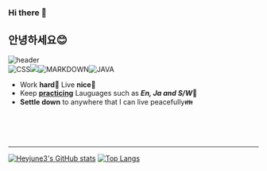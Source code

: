 ### Hi there 👋
## 안녕하세요😊
![header](https://capsule-render.vercel.app/api?type=soft&color=auto&height=300&section=header&text=LearingDevops&fontSize=90)
<br/>
![CSS](https://img.shields.io/badge/CSS-skyblue?style=for-the-badge&logo=css3&logoColor=white)<img src="https://img.shields.io/badge/HTML-red?style=for-the-badge&logo=html5&logoColor=white">![MARKDOWN](https://img.shields.io/badge/MARKDOWN-black?style=for-the-badge&logo=markdown&logoColor=white)![JAVA](https://img.shields.io/badge/JAVA-yellow?style=for-the-badge&logo=eclipseide&logoColor=white)<br/>
- Work **hard**👊 Live **nice**🍻
- Keep <ins>**practicing**</ins>  Lauguages such as <i>**En, Ja and S/W**</i>💯
- **Settle down** to anywhere that I can live peacefully👪
<br/>

<br/><hr/>
[![Heyjune3's GitHub stats](https://github-readme-stats.vercel.app/api?username=Heyjune3&show_icons=true&theme=swift)](https://github.com/anuraghazra/github-readme-stats)
[![Top Langs](https://github-readme-stats.vercel.app/api/top-langs/?username=Heyjune3)](https://github.com/anuraghazra/github-readme-stats)




<!--
**Heyjune3/Heyjune3** is a ✨ _special_ ✨ repository because its `README.md` (this file) appears on your GitHub profile.

Here are some ideas to get you started:

- 🔭 I’m currently working on ...
- 🌱 I’m currently learning ...
- 👯 I’m looking to collaborate on ...
- 🤔 I’m looking for help with ...
- 💬 Ask me about ...
- 📫 How to reach me: ...
- 😄 Pronouns: ...
- ⚡ Fun fact: ...
-->
